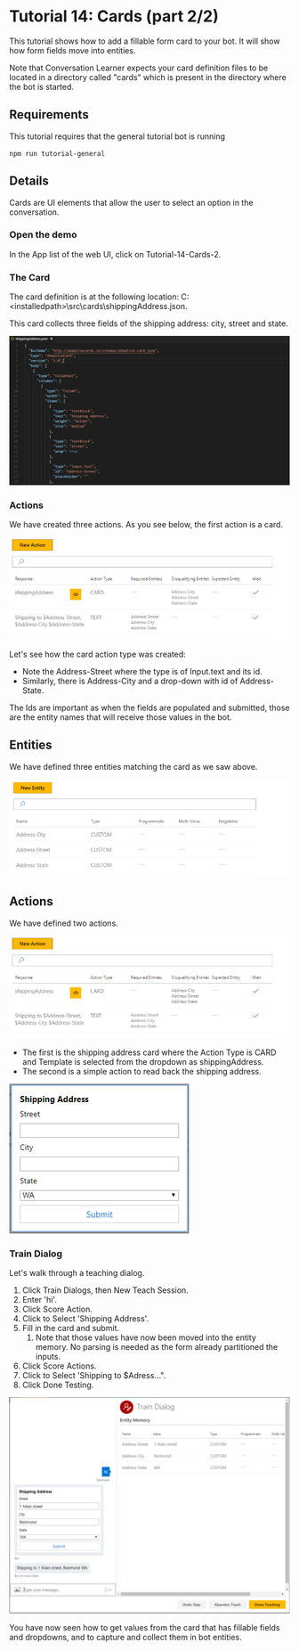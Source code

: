 # Tutorial 14: Cards (part 2/2)
This tutorial shows how to add a fillable form card to your bot. It will show how form fields move into entities.

Note that Conversation Learner expects your card definition files to be located in a directory called "cards" which is present in the directory where the bot is started.

## Requirements
This tutorial requires that the general tutorial bot is running

	npm run tutorial-general

## Details

Cards are UI elements that allow the user to select an option in the conversation. 

### Open the demo

In the App list of the web UI, click on Tutorial-14-Cards-2. 

### The Card

The card definition is at the following location: C:\<installedpath\>\src\cards\shippingAddress.json.

This card collects three fields of the shipping address: city, street and state.

![](images/tutorial14_card.PNG)

### Actions

We have created three actions. As you see below, the first action is a card.

![](images/tutorial14_actions.PNG)

Let's see how the card action type was created:

- Note the Address-Street where the type is of Input.text and its id.
- Similarly, there is Address-City and a drop-down with id of Address-State.

The Ids are important as when the fields are populated and submitted, those are the entity names that will receive those values in the bot.

## Entities
We have defined three entities matching the card as we saw above.

![](images/tutorial14_entities.PNG)


## Actions

We have defined two actions.

![](images/tutorial14_actions.PNG)

- The first is the shipping address card where the Action Type is CARD and Template is selected from the dropdown as shippingAddress.
- The second is a simple action to read back the shipping address.

![](images/tutorial14_sa_card.PNG)

### Train Dialog

Let's walk through a teaching dialog.

1. Click Train Dialogs, then New Teach Session.
1. Enter 'hi'.
2. Click Score Action.
3. Click to Select 'Shipping Address'.
4. Fill in the card and submit.
	1. Note that those values have now been moved into the entity memory. No parsing is needed as the form already partitioned the inputs.
5. Click Score Actions.
3. Click to Select 'Shipping to $Adress...".
4. Click Done Testing.

![](images/tutorial14_train_dialog.PNG)

You have now seen how to get values from the card that has fillable fields and dropdowns, and to capture and collect them in bot entities.
